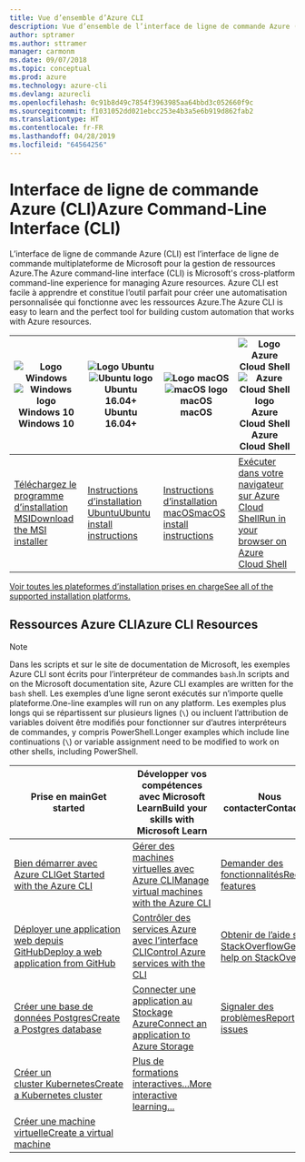 ```yaml
---
title: Vue d’ensemble d’Azure CLI
description: Vue d’ensemble de l’interface de ligne de commande Azure (CLI).
author: sptramer
ms.author: sttramer
manager: carmonm
ms.date: 09/07/2018
ms.topic: conceptual
ms.prod: azure
ms.technology: azure-cli
ms.devlang: azurecli
ms.openlocfilehash: 0c91b8d49c7854f3963985aa64bbd3c052660f9c
ms.sourcegitcommit: f1031052dd021ebcc253e4b3a5e6b919d862fab2
ms.translationtype: HT
ms.contentlocale: fr-FR
ms.lasthandoff: 04/28/2019
ms.locfileid: "64564256"
---
```

# <a name="azure-command-line-interface-cli"></a><span data-ttu-id="72fe0-103">Interface de ligne de commande Azure (CLI)</span><span class="sxs-lookup"><span data-stu-id="72fe0-103">Azure Command-Line Interface (CLI)</span></span>

<span data-ttu-id="72fe0-104">L’interface de ligne de commande Azure (CLI) est l’interface de ligne de commande multiplateforme de Microsoft pour la gestion de ressources Azure.</span><span class="sxs-lookup"><span data-stu-id="72fe0-104">The Azure command-line interface (CLI) is Microsoft's cross-platform command-line experience for managing Azure resources.</span></span> <span data-ttu-id="72fe0-105">Azure CLI est facile à apprendre et constitue l’outil parfait pour créer une automatisation personnalisée qui fonctionne avec les ressources Azure.</span><span class="sxs-lookup"><span data-stu-id="72fe0-105">The Azure CLI is easy to learn and the perfect tool for building custom automation that works with Azure resources.</span></span>

| <span data-ttu-id="72fe0-106"><center>![Logo Windows](./media/Windows_logo_-_2012.png)</span><span class="sxs-lookup"><span data-stu-id="72fe0-106"><center>![Windows logo](./media/Windows_logo_-_2012.png)</span></span><br/><span data-ttu-id="72fe0-107">Windows 10</center></span><span class="sxs-lookup"><span data-stu-id="72fe0-107">Windows 10</center></span></span> | <span data-ttu-id="72fe0-108"><center>![Logo Ubuntu](./media/cof_orange_hex.png)</span><span class="sxs-lookup"><span data-stu-id="72fe0-108"><center>![Ubuntu logo](./media/cof_orange_hex.png)</span></span><br/><span data-ttu-id="72fe0-109">Ubuntu 16.04+</center></span><span class="sxs-lookup"><span data-stu-id="72fe0-109">Ubuntu 16.04+</center></span></span> | <span data-ttu-id="72fe0-110"><center>![Logo macOS](./media/Apple_logo_black.png)</span><span class="sxs-lookup"><span data-stu-id="72fe0-110"><center>![macOS logo](./media/Apple_logo_black.png)</span></span><br/><span data-ttu-id="72fe0-111">macOS</center></span><span class="sxs-lookup"><span data-stu-id="72fe0-111">macOS</center></span></span> | <span data-ttu-id="72fe0-112"><center>![Logo Azure Cloud Shell](./media/cloud-check.png)</span><span class="sxs-lookup"><span data-stu-id="72fe0-112"><center>![Azure Cloud Shell logo](./media/cloud-check.png)</span></span><br/><span data-ttu-id="72fe0-113">Azure Cloud Shell</center></span><span class="sxs-lookup"><span data-stu-id="72fe0-113">Azure Cloud Shell</center></span></span> |
|---|---|---|---|
| [<span data-ttu-id="72fe0-114">Téléchargez le programme d’installation MSI</span><span class="sxs-lookup"><span data-stu-id="72fe0-114">Download the MSI installer</span></span>](https://aka.ms/installazurecliwindows) | [<span data-ttu-id="72fe0-115">Instructions d’installation Ubuntu</span><span class="sxs-lookup"><span data-stu-id="72fe0-115">Ubuntu install instructions</span></span>](./install-azure-cli-apt.md) | [<span data-ttu-id="72fe0-116">Instructions d’installation macOS</span><span class="sxs-lookup"><span data-stu-id="72fe0-116">macOS install instructions</span></span>](./install-azure-cli-macos.md) | [<span data-ttu-id="72fe0-117">Exécuter dans votre navigateur sur Azure Cloud Shell</span><span class="sxs-lookup"><span data-stu-id="72fe0-117">Run in your browser on Azure Cloud Shell</span></span>](https://shell.azure.com) |

[<span data-ttu-id="72fe0-118">Voir toutes les plateformes d’installation prises en charge</span><span class="sxs-lookup"><span data-stu-id="72fe0-118">See all of the supported installation platforms.</span></span>](./install-azure-cli.md)

## <a name="azure-cli-resources"></a><span data-ttu-id="72fe0-119">Ressources Azure CLI</span><span class="sxs-lookup"><span data-stu-id="72fe0-119">Azure CLI Resources</span></span>

> [!NOTE]
>
> <span data-ttu-id="72fe0-120">Dans les scripts et sur le site de documentation de Microsoft, les exemples Azure CLI sont écrits pour l’interpréteur de commandes `bash`.</span><span class="sxs-lookup"><span data-stu-id="72fe0-120">In scripts and on the Microsoft documentation site, Azure CLI examples are written for the `bash` shell.</span></span> <span data-ttu-id="72fe0-121">Les exemples d’une ligne seront exécutés sur n’importe quelle plateforme.</span><span class="sxs-lookup"><span data-stu-id="72fe0-121">One-line examples will run on any platform.</span></span> <span data-ttu-id="72fe0-122">Les exemples plus longs qui se répartissent sur plusieurs lignes (`\`) ou incluent l’attribution de variables doivent être modifiés pour fonctionner sur d’autres interpréteurs de commandes, y compris PowerShell.</span><span class="sxs-lookup"><span data-stu-id="72fe0-122">Longer examples which include line continuations (`\`) or variable assignment need to be modified to work on other shells, including PowerShell.</span></span>

| <span data-ttu-id="72fe0-123">Prise en main</span><span class="sxs-lookup"><span data-stu-id="72fe0-123">Get started</span></span> | <span data-ttu-id="72fe0-124">Développer vos compétences avec Microsoft Learn</span><span class="sxs-lookup"><span data-stu-id="72fe0-124">Build your skills with Microsoft Learn</span></span> | <span data-ttu-id="72fe0-125">Nous contacter</span><span class="sxs-lookup"><span data-stu-id="72fe0-125">Contact Us</span></span> |
|-------------|----------------------------------------|------------|
| [<span data-ttu-id="72fe0-126">Bien démarrer avec Azure CLI</span><span class="sxs-lookup"><span data-stu-id="72fe0-126">Get Started with the Azure CLI</span></span>](get-started-with-azure-cli.md) | [<span data-ttu-id="72fe0-127">Gérer des machines virtuelles avec Azure CLI</span><span class="sxs-lookup"><span data-stu-id="72fe0-127">Manage virtual machines with the Azure CLI</span></span>](/learn/modules/manage-virtual-machines-with-azure-cli/) | [<span data-ttu-id="72fe0-128">Demander des fonctionnalités</span><span class="sxs-lookup"><span data-stu-id="72fe0-128">Request features</span></span>](https://github.com/Azure/azure-cli/issues/new?template=Feature_request.md) |
| [<span data-ttu-id="72fe0-129">Déployer une application web depuis GitHub</span><span class="sxs-lookup"><span data-stu-id="72fe0-129">Deploy a web application from GitHub</span></span>](/azure/app-service/scripts/cli-deploy-github?toc=%2fcli%2fazure%2ftoc.json) | [<span data-ttu-id="72fe0-130">Contrôler des services Azure avec l’interface CLI</span><span class="sxs-lookup"><span data-stu-id="72fe0-130">Control Azure services with the CLI</span></span>](/learn/modules/control-azure-services-with-cli/) | [<span data-ttu-id="72fe0-131">Obtenir de l’aide sur StackOverflow</span><span class="sxs-lookup"><span data-stu-id="72fe0-131">Get help on StackOverflow</span></span>](https://stackoverflow.com/questions/tagged/azure-cli) |
| [<span data-ttu-id="72fe0-132">Créer une base de données Postgres</span><span class="sxs-lookup"><span data-stu-id="72fe0-132">Create a Postgres database</span></span>](/azure/postgresql/quickstart-create-server-up-azure-cli?toc=%2fcli%2fazure%2ftoc.json) |  [<span data-ttu-id="72fe0-133">Connecter une application au Stockage Azure</span><span class="sxs-lookup"><span data-stu-id="72fe0-133">Connect an application to Azure Storage</span></span>](/learn/modules/connect-an-app-to-azure-storage/) | [<span data-ttu-id="72fe0-134">Signaler des problèmes</span><span class="sxs-lookup"><span data-stu-id="72fe0-134">Report issues</span></span>](https://github.com/Azure/azure-cli/issues/new?template=Bug_report.md) |
| [<span data-ttu-id="72fe0-135">Créer un cluster Kubernetes</span><span class="sxs-lookup"><span data-stu-id="72fe0-135">Create a Kubernetes cluster</span></span>](/azure/aks/kubernetes-walkthrough?toc=%2fcli%2fazure%2ftoc.json) | [<span data-ttu-id="72fe0-136">Plus de formations interactives...</span><span class="sxs-lookup"><span data-stu-id="72fe0-136">More interactive learning...</span></span>](/learn/browse/?products=azure-clis) | |
| [<span data-ttu-id="72fe0-137">Créer une machine virtuelle</span><span class="sxs-lookup"><span data-stu-id="72fe0-137">Create a virtual machine</span></span>](/cli/azure/azure-cli-vm-tutorial) | | |
